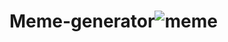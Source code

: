 # Meme-generator![meme](https://user-images.githubusercontent.com/92684692/207982299-835a9690-b9cb-461f-acc4-fe8193d1d81e.png)
